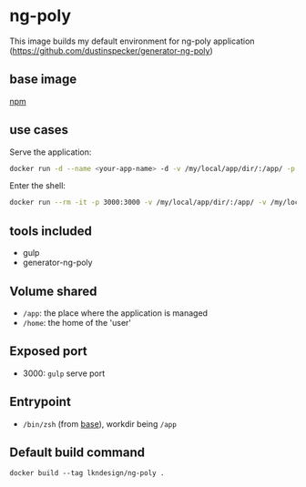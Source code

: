 ng-poly
=======

This image builds my default environment for ng-poly application (https://github.com/dustinspecker/generator-ng-poly)

base image
----------

[npm](../docker-npm/)


use cases
---------

Serve the application:
```sh
docker run -d --name <your-app-name> -d -v /my/local/app/dir/:/app/ -p 3000:3000 lkndesign/ng-poly -c gulp
```

Enter the shell:
```sh
docker run --rm -it -p 3000:3000 -v /my/local/app/dir/:/app/ -v /my/local/home/:/home/ lkndesign/ng-poly
```


tools included
--------------

  - gulp
  - generator-ng-poly

Volume shared
-------------
  - `/app`: the place where the application is managed
  - `/home`: the home of the 'user'

Exposed port
------------
  - 3000: `gulp` serve port


Entrypoint
----------
  - `/bin/zsh` (from [base](../docker-base)), workdir being `/app`

Default build command
---------------------

```
docker build --tag lkndesign/ng-poly .
```

